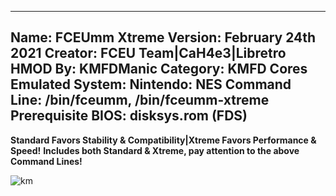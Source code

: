 -----------------------
Name: FCEUmm Xtreme
Version: February 24th 2021
Creator: FCEU Team|CaH4e3|Libretro
HMOD By: KMFDManic
Category: KMFD Cores
Emulated System: Nintendo: NES
Command Line: /bin/fceumm, /bin/fceumm-xtreme
Prerequisite BIOS: disksys.rom (FDS)
-----------------------
**Standard Favors Stability & Compatibility|Xtreme Favors Performance & Speed!**
**Includes both Standard & Xtreme, pay attention to the above Command Lines!**

![km](https://i.imgur.com/lGGOJc7.png)
